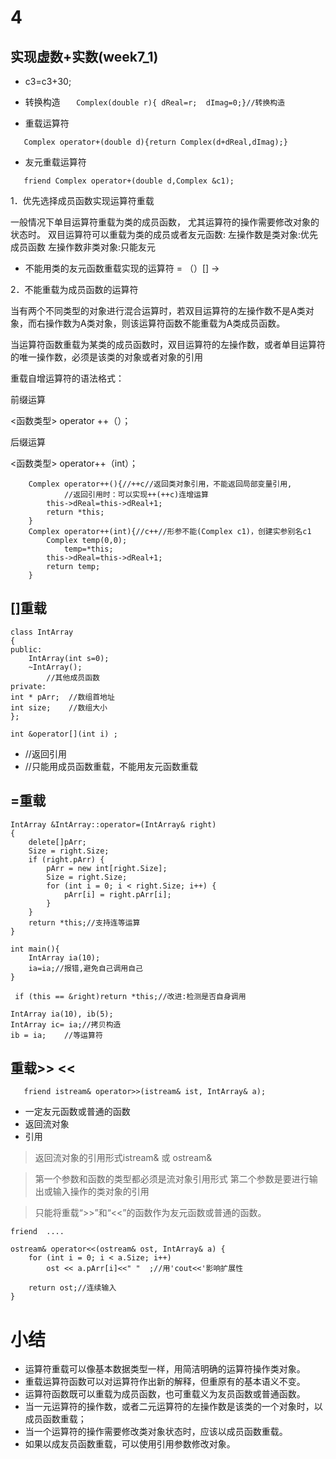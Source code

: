 # 4
## 实现虚数+实数(week7_1)
- c3=c3+30;

- 转换构造
`	Complex(double r){ dReal=r;  dImag=0;}//转换构造`

- 重载运算符

`	Complex operator+(double d){return Complex(d+dReal,dImag);}`

- 友元重载运算符

`	friend Complex operator+(double d,Complex &c1);`


1．优先选择成员函数实现运算符重载 

一般情况下单目运算符重载为类的成员函数，
尤其运算符的操作需要修改对象的状态时。
双目运算符可以重载为类的成员或者友元函数:
左操作数是类对象:优先成员函数
左操作数非类对象:只能友元

- 不能用类的友元函数重载实现的运算符 = （）[] ->

2．不能重载为成员函数的运算符

当有两个不同类型的对象进行混合运算时，若双目运算符的左操作数不是A类对象，而右操作数为A类对象，则该运算符函数不能重载为A类成员函数。

当运算符函数重载为某类的成员函数时，双目运算符的左操作数，或者单目运算符的唯一操作数，必须是该类的对象或者对象的引用


 重载自增运算符的语法格式：
 
 前缀运算
 
 <函数类型>   operator ++（）；   
 
后缀运算 	

<函数类型>  operator++（int）； 


```
	Complex operator++(){//++c//返回类对象引用，不能返回局部变量引用,
			//返回引用时：可以实现++(++c)连增运算
		this->dReal=this->dReal+1;
		return *this;
	}
	Complex operator++(int){//c++//形参不能(Complex c1)，创建实参别名c1
		Complex temp(0,0);
			temp=*this;
		this->dReal=this->dReal+1;
		return temp;
	}
  ```

## []重载
```
class IntArray
{
public:
	IntArray(int s=0);
    ~IntArray();
	    //其他成员函数
private:
int * pArr;  //数组首地址
int size;    //数组大小
};
```


`int &operator[](int i) ;`
- //返回引用
- //只能用成员函数重载，不能用友元函数重载
		
## =重载

```
IntArray &IntArray::operator=(IntArray& right)
{
	delete[]pArr;
	Size = right.Size;
	if (right.pArr) {
		pArr = new int[right.Size];
		Size = right.Size;
		for (int i = 0; i < right.Size; i++) {
			pArr[i] = right.pArr[i];
		}
	}
	return *this;//支持连等运算
}
```

```
int main(){
	IntArray ia(10);
	ia=ia;//报错,避免自己调用自己
}
```

` if (this == &right)return *this;//改进:检测是否自身调用`


	IntArray ia(10), ib(5);
	IntArray ic= ia;//拷贝构造
	ib = ia;	//等运算符


## 重载>>  <<

`	friend istream& operator>>(istream& ist, IntArray& a);`

- 一定友元函数或普通的函数
- 返回流对象
- 引用

>返回流对象的引用形式istream& 或 ostream& 

> 第一个参数和函数的类型都必须是流对象引用形式
  第二个参数是要进行输出或输入操作的类对象的引用
  
> 只能将重载“>>”和“<<”的函数作为友元函数或普通的函数。


```
friend  ....

ostream& operator<<(ostream& ost, IntArray& a) {
	for (int i = 0; i < a.Size; i++)
		ost << a.pArr[i]<<" "  ;//用'cout<<'影响扩展性

	return ost;//连续输入
}
```

# 小结

- 运算符重载可以像基本数据类型一样，用简洁明确的运算符操作类对象。
- 重载运算符函数可以对运算符作出新的解释，但重原有的基本语义不变。
- 运算符函数既可以重载为成员函数，也可重载义为友员函数或普通函数。
- 当一元运算符的操作数，或者二元运算符的左操作数是该类的一个对象时，以成员函数重载；
- 当一个运算符的操作需要修改类对象状态时，应该以成员函数重载。
- 如果以成友员函数重载，可以使用引用参数修改对象。
